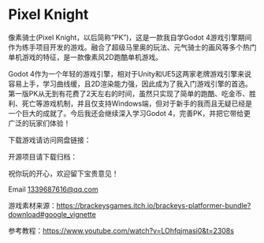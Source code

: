 # Pixel Knight

像素骑士(Pixel Knight，以后简称“PK”)，这是一款我自学Godot 4游戏引擎期间作为练手项目开发的游戏。融合了超级马里奥的玩法、元气骑士的画风等多个热门单机游戏的特征，是一款像素风2D跑酷单机游戏。

Godot 4作为一个年轻的游戏引擎，相对于Unity和UE5这两家老牌游戏引擎来说容易上手，学习曲线缓，且2D渲染能力强，因此成为了我入门游戏引擎的首选。第一版PK从无到有花费了2天左右的时间，虽然只实现了简单的跑酷、吃金币、胜利、死亡等游戏机制，并且仅支持Windows端，但对于新手的我而且无疑已经是一个巨大的成就了。今后我还会继续深入学习Godot 4，完善PK，并把它带给更广泛的玩家们体验！

下载游戏请访问网盘链接：

开源项目请下载归档：

祝你玩的开心，欢迎留下宝贵意见！

Email 1339687616@qq.com

游戏素材来源：https://brackeysgames.itch.io/brackeys-platformer-bundle?download#google_vignette

参考教程：https://www.youtube.com/watch?v=LOhfqjmasi0&t=2308s
